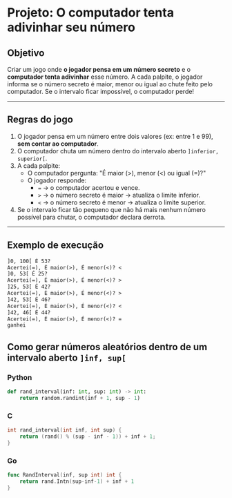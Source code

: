 # Projeto: O computador tenta adivinhar seu número

## Objetivo

Criar um jogo onde **o jogador pensa em um número secreto** e o **computador tenta adivinhar** esse número. A cada palpite, o jogador informa se o número secreto é maior, menor ou igual ao chute feito pelo computador. Se o intervalo ficar impossível, o computador perde!

---

## Regras do jogo

1. O jogador pensa em um número entre dois valores (ex: entre 1 e 99), **sem contar ao computador**.
2. O computador chuta um número dentro do intervalo aberto `]inferior, superior[`.
3. A cada palpite:
   - O computador pergunta: "É maior (>), menor (<) ou igual (=)?"
   - O jogador responde:
     - `=` → o computador acertou e vence.
     - `>` → o número secreto é maior → atualiza o limite inferior.
     - `<` → o número secreto é menor → atualiza o limite superior.
4. Se o intervalo ficar tão pequeno que não há mais nenhum número possível para chutar, o computador declara derrota.

---

## Exemplo de execução

```txt
]0, 100[ É 53?
Acertei(=), É maior(>), É menor(<)? <
]0, 53[ É 25?
Acertei(=), É maior(>), É menor(<)? >
]25, 53[ É 42?
Acertei(=), É maior(>), É menor(<)? >
]42, 53[ É 46?
Acertei(=), É maior(>), É menor(<)? <
]42, 46[ É 44?
Acertei(=), É maior(>), É menor(<)? =
ganhei
```

## Como gerar números aleatórios dentro de um intervalo aberto `]inf, sup[`

### Python

```python
def rand_interval(inf: int, sup: int) -> int:
    return random.randint(inf + 1, sup - 1)
```

### C

```c
int rand_interval(int inf, int sup) {
    return (rand() % (sup - inf - 1)) + inf + 1;
}
```

### Go

```go
func RandInterval(inf, sup int) int {
    return rand.Intn(sup-inf-1) + inf + 1
}
```
